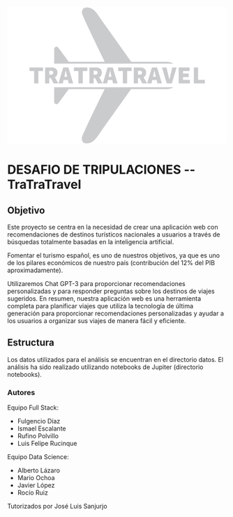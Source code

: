 ![HeaderML](./src/media/logo-tratratravel.png)

# DESAFIO DE TRIPULACIONES --TraTraTravel
## Objetivo

Este proyecto se centra en la necesidad de crear una aplicación web con recomendaciones de destinos turísticos nacionales a usuarios a través de búsquedas totalmente basadas en la inteligencia artificial.  

Fomentar el turismo español, es uno de nuestros objetivos, ya que es uno de los pilares económicos de nuestro país (contribución del 12% del PIB aproximadamente).

Utilizaremos Chat GPT-3 para proporcionar recomendaciones personalizadas y para responder preguntas sobre los destinos de viajes sugeridos. En resumen, nuestra aplicación web es una herramienta completa para planificar viajes que utiliza la tecnología de última generación para proporcionar recomendaciones personalizadas y ayudar a los usuarios a organizar sus viajes de manera fácil y eficiente. 

## Estructura
Los datos utilizados para el análisis se encuentran en el directorio datos. El análisis ha sido realizado utilizando notebooks de Jupiter (directorio notebooks). 

### Autores
Equipo Full Stack:
* Fulgencio Díaz
* Ismael Escalante
* Rufino Polvillo
* Luis Felipe Rucinque
  
Equipo Data Science:
* Alberto Lázaro
* Mario Ochoa
* Javier López
* Rocío Ruiz
  
Tutorizados por José Luis Sanjurjo



